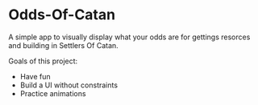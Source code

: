 # Odds-Of-Catan
A simple app to visually display what your odds are for gettings resorces and building in Settlers Of Catan.

Goals of this project:
* Have fun
* Build a UI without constraints
* Practice animations
